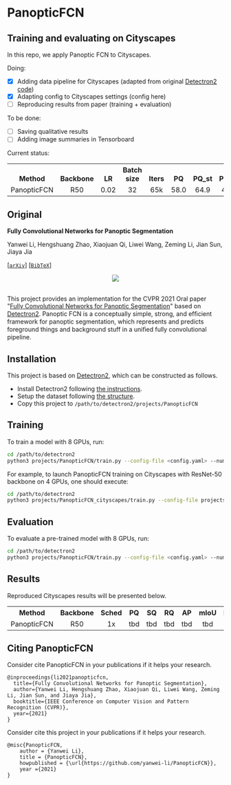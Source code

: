 # PanopticFCN
## Training and evaluating on Cityscapes
In this repo, we apply Panoptic FCN to Cityscapes.

Doing:
- [x] Adding data pipeline for Cityscapes (adapted from original [Detectron2 code](https://github.com/facebookresearch/detectron2/tree/master/detectron2/data))
- [x] Adapting config to Cityscapes settings (config here)
- [ ] Reproducing results from paper (training + evaluation)

To be done:
- [ ] Saving qualitative results
- [ ] Adding image summaries in Tensorboard

Current status:

<table><tbody>
<!-- START TABLE -->
<!-- TABLE HEADER -->
<th valign="bottom">Method</th>
<th valign="bottom">Backbone</th>
<th valign="bottom">LR</th>
<th valign="bottom">Batch size</th>
<th valign="bottom">Iters</th>
<th valign="bottom">PQ</th>
<th valign="bottom">PQ_st</th>
<th valign="bottom">PQ_th</th>
<th valign="bottom">config</th>
<th valign="bottom">download</th>
<!-- TABLE BODY -->
<tr>
<td align="left">PanopticFCN</td>
<td align="center">R50</td>
<td align="center">0.02</td>
<td align="center">32</td>
<td align="center">65k</td>
<td align="center">58.0</td>
<td align="center">64.9</td>
<td align="center">48.6</td>
<td align="center"><a href="configs/cityscapes/PanopticFCN-R50-cityscapes.yaml">config</a>
<td align="center">TBD</td>
</tr>
</tbody></table>



## Original 
**Fully Convolutional Networks for Panoptic Segmentation**

Yanwei Li, Hengshuang Zhao, Xiaojuan Qi, Liwei Wang, Zeming Li, Jian Sun, Jiaya Jia

[[`arXiv`](https://arxiv.org/pdf/2012.00720.pdf)] [[`BibTeX`](#CitingPanopticFCN)]

<div align="center">
  <img src="docs/panoptic_fcn.png"/>
</div><br/>


This project provides an implementation for the CVPR 2021 Oral paper "[Fully Convolutional Networks for Panoptic Segmentation](https://arxiv.org/pdf/2012.00720.pdf)" based on [Detectron2](https://github.com/facebookresearch/detectron2). Panoptic FCN is a conceptually simple, strong, and efﬁcient framework for panoptic segmentation, which represents and predicts foreground things and background stuff in a uniﬁed fully convolutional pipeline.


## Installation
This project is based on [Detectron2](https://github.com/facebookresearch/detectron2), which can be constructed as follows.
* Install Detectron2 following [the instructions](https://detectron2.readthedocs.io/tutorials/install.html).
* Setup the dataset following [the structure](https://github.com/facebookresearch/detectron2/blob/master/datasets/README.md).
* Copy this project to `/path/to/detectron2/projects/PanopticFCN`

## Training
To train a model with 8 GPUs, run:
```bash
cd /path/to/detectron2
python3 projects/PanopticFCN/train.py --config-file <config.yaml> --num-gpus 8
```

For example, to launch PanopticFCN training on Cityscapes with ResNet-50 backbone on 4 GPUs,
one should execute:
```bash
cd /path/to/detectron2
python3 projects/PanopticFCN_cityscapes/train.py --config-file projects/PanopticFCN_cityscapes/configs/cityscapes/PanopticFCN-R50-cityscapes.yaml --num-gpus 4
```

## Evaluation
To evaluate a pre-trained model with 8 GPUs, run:
```bash
cd /path/to/detectron2
python3 projects/PanopticFCN/train.py --config-file <config.yaml> --num-gpus 8 --eval-only MODEL.WEIGHTS /path/to/model_checkpoint
```

## Results
Reproduced Cityscapes results will be presented below.

<table><tbody>
<!-- START TABLE -->
<!-- TABLE HEADER -->
<th valign="bottom">Method</th>
<th valign="bottom">Backbone</th>
<th valign="bottom">Sched</th>
<th valign="bottom">PQ</th>
<th valign="bottom">SQ</th>
<th valign="bottom">RQ</th>
<th valign="bottom">AP</th>
<th valign="bottom">mIoU</th>
<th valign="bottom">FPS</th>
<th valign="bottom">download</th>
<!-- TABLE BODY -->
<tr><td align="left">PanopticFCN</td>
<td align="center">R50</td>
<td align="center">1x</td>
<td align="center"> tbd </td>
<td align="center"> tbd </td>
<td align="center"> tbd </td>
<td align="center"> tbd </td>
<td align="center"> tbd </td>
<td align="center"> tbd </td>
<td align="center"> tbd </td>
</tr>
</tbody></table>

## <a name="CitingPanopticFCN"></a>Citing PanopticFCN

Consider cite PanopticFCN in your publications if it helps your research.

```
@inproceedings{li2021panopticfcn,
  title={Fully Convolutional Networks for Panoptic Segmentation},
  author={Yanwei Li, Hengshuang Zhao, Xiaojuan Qi, Liwei Wang, Zeming Li, Jian Sun, and Jiaya Jia},
  booktitle={IEEE Conference on Computer Vision and Pattern Recognition (CVPR)},
  year={2021}
}
```
Consider cite this project in your publications if it helps your research. 
```
@misc{PanopticFCN,
    author = {Yanwei Li},
    title = {PanopticFCN},
    howpublished = {\url{https://github.com/yanwei-li/PanopticFCN}},
    year ={2021}
}
```
